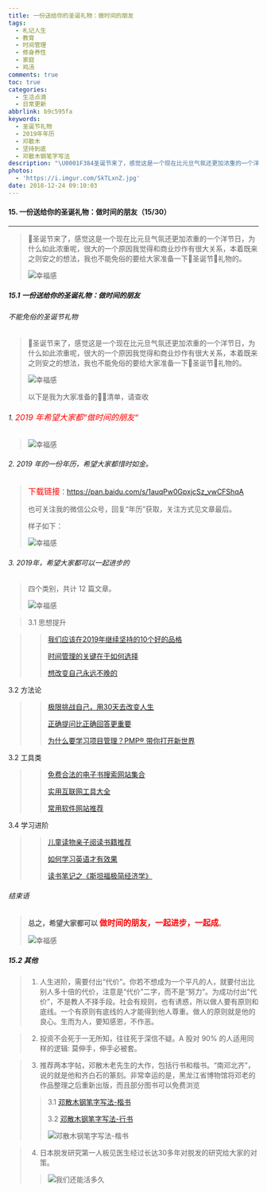 ```yaml
---
title: 一份送给你的圣诞礼物：做时间的朋友
tags:
  - 札记人生
  - 教育
  - 时间管理
  - 修身养性
  - 家庭
  - 鸡汤
comments: true
toc: true
categories:
  - 生活点滴
  - 日常更新
abbrlink: b9c595fa
keywords:
  - 圣诞节礼物
  - 2019年年历
  - 邓散木
  - 坚持到底
  - 邓散木钢笔字写法
description: "\U0001F384圣诞节来了，感觉这是一个现在比元旦气氛还更加浓重的一个洋节日，为什么如此浓重呢，很大的一个原因我觉得和商业炒作有很大关系，本着既来之则安之的想法，我也不能免俗的要给大家准备一下\U0001F384圣诞节\U0001F381礼物的。"
photos:
  - 'https://i.imgur.com/SkTLxnZ.jpg'
date: 2018-12-24 09:10:03
---
```

<script type="text/javascript" src="/js/src/bai.js"></script>

#### 15. 一份送给你的圣诞礼物：做时间的朋友（15/30）
---
> 🎄圣诞节来了，感觉这是一个现在比元旦气氛还更加浓重的一个洋节日，为什么如此浓重呢，很大的一个原因我觉得和商业炒作有很大关系，本着既来之则安之的想法，我也不能免俗的要给大家准备一下🎄圣诞节🎁礼物的。
>
> ![幸福感](https://i.imgur.com/VhLRbIP.png)

##### 15.1 一份送给你的圣诞礼物：做时间的朋友


###### 不能免俗的圣诞节礼物
> 🎄圣诞节来了，感觉这是一个现在比元旦气氛还更加浓重的一个洋节日，为什么如此浓重呢，很大的一个原因我觉得和商业炒作有很大关系，本着既来之则安之的想法，我也不能免俗的要给大家准备一下🎄圣诞节🎁礼物的。
>
> ![幸福感](https://i.imgur.com/rv4Uxc3.png)
>
> 以下是我为大家准备的🎄🎁清单，请查收


###### 1. <font color="red" size = 3>2019 年希望大家都“做时间的朋友“</font>
>
> ![幸福感](https://i.imgur.com/uhy8JOA.png)


###### 2. 2019 年的一份年历，希望大家都惜时如金。
>
> <font color="red" size = 3>下载链接</font>：https://pan.baidu.com/s/1auqPw0GpxjcSz_vwCFShqA
>
> 也可关注我的微信公众号，回复“年历”获取，关注方式见文章最后。
>
> 样子如下：
>
> ![幸福感](https://i.imgur.com/5m2i7Id.png)

###### 3. 2019年，希望大家都可以一起进步的
> 四个类别，共计 12 篇文章。
>
> ![幸福感](https://i.imgur.com/1zu9Uvx.png)

> 3.1 思想提升

>> [我们应该在2019年继续坚持的10个好的品格](/archives/3cb08fe8.html)
>>
>> [时间管理的关键在于如何选择](/archives/4999a083.html)
>>
>> [想改变自己永远不晚的](/archives/624ec5ea.html)

3.2 方法论

>> [极限挑战自己，用30天去改变人生](/archives/650a4da2.html)
>>
>> [正确提问比正确回答更重要](/archives/8ccae905.html)
>>
>> [为什么要学习项目管理？PMP® 带你打开新世界](/archives/9e8e6ea0.html)

3.2 工具类

>> [免费合法的电子书搜索网站集合](/archives/a01af253.html)
>>
>> [实用互联网工具大全](/archives/ecc73a73.html)
>>
>> [常用软件网站推荐](/archives/6f958ce8.html)

3.4 学习进阶

>> [儿童读物亲子阅读书籍推荐](/archives/f487328f.html)
>>
>> [如何学习英语才有效果](/archives/29f8100.html)
>>
>> [读书笔记之《斯坦福极简经济学》](/archives/571f947c.html)


###### 结束语
> **总之，希望大家都可以 <font color="red" size = 3>做时间的朋友，一起进步，一起成</font>**。
>
> ![幸福感](https://i.imgur.com/nP3WA5A.png)


##### 15.2 其他
> 1. 人生进阶，需要付出“代价”。你若不想成为一个平凡的人，就要付出比别人多十倍的代价，注意是“代价”二字，而不是“努力”。为成功付出“代价”，不是教人不择手段。社会有规则，也有诱惑，所以做人要有原则和底线。一个有原则有底线的人才能得到他人尊重。做人的原则就是他的良心。生而为人，要知感恩，不作恶​​​​。 ​

> 2. 投资不会死于一无所知，往往死于深信不疑。A 股对 90% 的人适用同样的逻辑: 莫伸手，伸手必被套。 ​​​​

> 3. 推荐两本字帖，邓散木老先生的大作，包括行书和楷书。“南邓北齐”，说的就是他和齐白石的篆刻。非常幸运的是，黑龙江省博物馆将邓老的作品整理之后重新出版，而且部分图书可以免费浏览
>>
>> 3.1 [邓散木钢笔字写法-楷书](http://www.hljmuseum.com/web/books/201662193238409/mobile/index.html#p=1)
>>
>> 3.2 [邓散木钢笔字写法-行书](http://www.hljmuseum.com/web/books/20166219273688/mobile/index.html#p=1)
>>
>> ![邓散木钢笔字写法-楷书](https://i.imgur.com/oNAEtH1.png)

> 4. 日本脱发研究第一人板见医生经过长达30多年对脱发的研究给大家的对策。
>>
>> ![我们还能活多久](https://i.imgur.com/gpYzGte.png)

